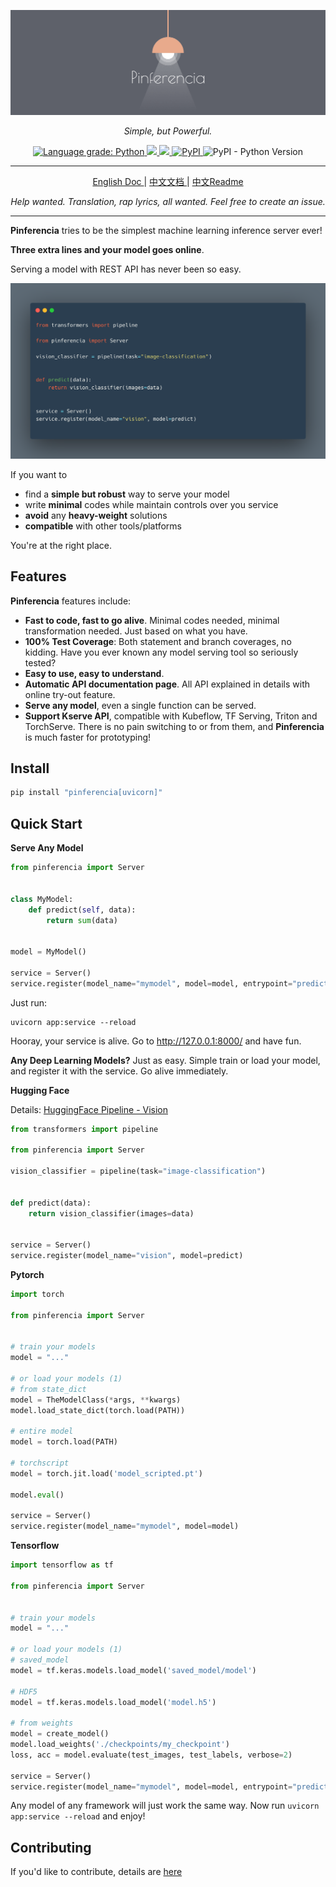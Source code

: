 ![Pinferencia](/docs/assets/images/logo_header.png)

<p align="center">
    <em>Simple, but Powerful.</em>
</p>

<p align="center">
    <a href="https://lgtm.com/projects/g/underneathall/pinferencia/context:python">
        <img alt="Language grade: Python" src="https://img.shields.io/lgtm/grade/python/g/underneathall/pinferencia.svg?logo=lgtm&logoWidth=18"/>
    </a>
    <a href="https://codecov.io/gh/underneathall/pinferencia">
        <img src="https://codecov.io/gh/underneathall/pinferencia/branch/main/graph/badge.svg?token=M7J77E4IWC"/>
    </a>
    <a href="https://opensource.org/licenses/Apache-2.0">
        <img src="https://img.shields.io/badge/License-Apache_2.0-blue.svg"/>
    </a>
    <a href="https://pypi.org/project/pinferencia/">
        <img alt="PyPI" src="https://img.shields.io/pypi/v/pinferencia?color=green">
    </a>
    <img alt="PyPI - Python Version" src="https://img.shields.io/pypi/pyversions/pinferencia">
</p>

---

<p align="center">
<a href="https://pinferencia.underneathall.app" target="_blank">
    English Doc
</a> |
<a href="https://pinferencia.underneathall.app/zh" target="_blank">
    中文文档
</a>|
<a href="./Readme.zh.md" target="_blank">
    中文Readme
</a>
</p>

<p align="center">
    <em>Help wanted. Translation, rap lyrics, all wanted. Feel free to create an issue.</em>
</p>

---

**Pinferencia** tries to be the simplest machine learning inference server ever!

**Three extra lines and your model goes online**.

Serving a model with REST API has never been so easy.

![Pinferencia](/docs/assets/images/examples/huggingface-vision.png)

If you want to

- find a **simple but robust** way to serve your model
- write **minimal** codes while maintain controls over you service
- **avoid** any **heavy-weight** solutions
- **compatible** with other tools/platforms

You're at the right place.

## Features

**Pinferencia** features include:

- **Fast to code, fast to go alive**. Minimal codes needed, minimal transformation needed. Just based on what you have.
- **100% Test Coverage**: Both statement and branch coverages, no kidding. Have you ever known any model serving tool so seriously tested?
- **Easy to use, easy to understand**.
- **Automatic API documentation page**. All API explained in details with online try-out feature.
- **Serve any model**, even a single function can be served.
- **Support Kserve API**, compatible with Kubeflow, TF Serving, Triton and TorchServe. There is no pain switching to or from them, and **Pinferencia** is much faster for prototyping!

## Install

```bash
pip install "pinferencia[uvicorn]"
```

## Quick Start

**Serve Any Model**

```python title="app.py"
from pinferencia import Server


class MyModel:
    def predict(self, data):
        return sum(data)


model = MyModel()

service = Server()
service.register(model_name="mymodel", model=model, entrypoint="predict")
```

Just run:

```
uvicorn app:service --reload
```

Hooray, your service is alive. Go to http://127.0.0.1:8000/ and have fun.

**Any Deep Learning Models?** Just as easy. Simple train or load your model, and register it with the service. Go alive immediately.

**Hugging Face**

Details: [HuggingFace Pipeline - Vision](https://pinferencia.underneathall.app/ml/huggingface/pipeline/vision/)

```python title="app.py" linenums="1"
from transformers import pipeline

from pinferencia import Server

vision_classifier = pipeline(task="image-classification")


def predict(data):
    return vision_classifier(images=data)


service = Server()
service.register(model_name="vision", model=predict)

```

**Pytorch**

```python title="app.py"
import torch

from pinferencia import Server


# train your models
model = "..."

# or load your models (1)
# from state_dict
model = TheModelClass(*args, **kwargs)
model.load_state_dict(torch.load(PATH))

# entire model
model = torch.load(PATH)

# torchscript
model = torch.jit.load('model_scripted.pt')

model.eval()

service = Server()
service.register(model_name="mymodel", model=model)
```

**Tensorflow**

```python title="app.py"
import tensorflow as tf

from pinferencia import Server


# train your models
model = "..."

# or load your models (1)
# saved_model
model = tf.keras.models.load_model('saved_model/model')

# HDF5
model = tf.keras.models.load_model('model.h5')

# from weights
model = create_model()
model.load_weights('./checkpoints/my_checkpoint')
loss, acc = model.evaluate(test_images, test_labels, verbose=2)

service = Server()
service.register(model_name="mymodel", model=model, entrypoint="predict")
```

Any model of any framework will just work the same way. Now run `uvicorn app:service --reload` and enjoy!


## Contributing

If you'd like to contribute, details are [here](./CONTRIBUTING.md)
